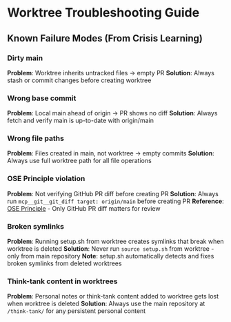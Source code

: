 # Worktree Troubleshooting Guide

## Known Failure Modes (From Crisis Learning)

### Dirty main
**Problem**: Worktree inherits untracked files → empty PR
**Solution**: Always stash or commit changes before creating worktree

### Wrong base commit
**Problem**: Local main ahead of origin → PR shows no diff
**Solution**: Always fetch and verify main is up-to-date with origin/main

### Wrong file paths
**Problem**: Files created in main, not worktree → empty commits
**Solution**: Always use full worktree path for all file operations

### OSE Principle violation
**Problem**: Not verifying GitHub PR diff before creating PR
**Solution**: Always run `mcp__git__git_diff target: origin/main` before creating PR
**Reference**: [OSE Principle](../../knowledge/principles/ose.md) - Only GitHub PR diff matters for review

### Broken symlinks
**Problem**: Running setup.sh from worktree creates symlinks that break when worktree is deleted
**Solution**: Never run `source setup.sh` from worktree - only from main repository
**Note**: setup.sh automatically detects and fixes broken symlinks from deleted worktrees

### Think-tank content in worktrees
**Problem**: Personal notes or think-tank content added to worktree gets lost when worktree is deleted
**Solution**: Always use the main repository at `/think-tank/` for any persistent personal content